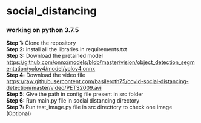 # social_distancing
### working on python 3.7.5 <br>

**Step 1:** Clone the repository <br>
**Step 2:** install all the libraries in requirements.txt <br>
**Step 3:** Download the pretained model
https://github.com/onnx/models/blob/master/vision/object_detection_segmentation/yolov4/model/yolov4.onnx <br>
**Step 4:** Download the video file
https://raw.githubusercontent.com/basileroth75/covid-social-distancing-detection/master/video/PETS2009.avi <br>
**Step 5:** Give the path in config file present in src folder <br>
**Step 6:** Run main.py file in social distancing directory <br>
**Step 7:** Run test_image.py file in src directtory to check one image (Optional) <br>